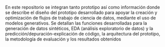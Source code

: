 En este repositorio se integran tanto prototipo así como información donde se describe el diseño del prototipo desarrollado para apoyar la creación y optimización de flujos de trabajo de ciencia de datos, mediante el uso de modelos generativos. Se detallan las funciones desarrolladas para la generación de datos sintéticos, EDA (análisis exploratorio de datos) y la predicción/depuración-explicación de código, la arquitectura del prototipo, la metodología de evaluación y los resultados obtenidos
